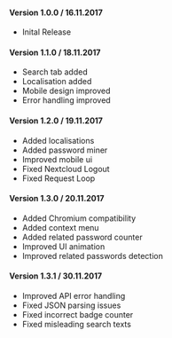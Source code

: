 #### Version 1.0.0 / 16.11.2017
- Inital Release

#### Version 1.1.0 / 18.11.2017
- Search tab added
- Localisation added
- Mobile design improved
- Error handling improved

#### Version 1.2.0 / 19.11.2017
- Added localisations
- Added password miner
- Improved mobile ui
- Fixed Nextcloud Logout
- Fixed Request Loop

#### Version 1.3.0 / 20.11.2017
- Added Chromium compatibility
- Added context menu
- Added related password counter
- Improved UI animation
- Improved related passwords detection

#### Version 1.3.1 / 30.11.2017
- Improved API error handling
- Fixed JSON parsing issues
- Fixed incorrect badge counter
- Fixed misleading search texts
